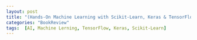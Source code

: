 ```yaml
---
layout: post
title: "(Hands-On Machine Learning with Scikit-Learn, Keras & TensorFlow) 2. "
categories: "BookReview"
tags:  [AI, Machine Lerning, TensorFlow, Keras, Scikit-Learn]
---
```


